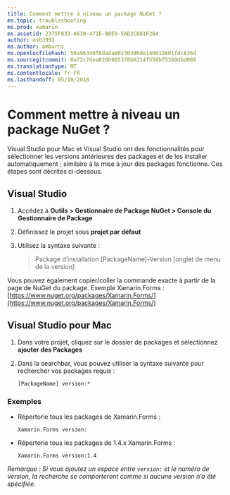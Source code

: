 ```yaml
---
title: Comment mettre à niveau un package NuGet ?
ms.topic: troubleshooting
ms.prod: xamarin
ms.assetid: 2375F833-A630-471E-B8E9-5AD2CB81F264
author: asb3993
ms.author: amburns
ms.openlocfilehash: 50a96340f8dada802303d6de140812801fdc836d
ms.sourcegitcommit: 0a72c7dea020b965378b6314f558bf5360dbd066
ms.translationtype: MT
ms.contentlocale: fr-FR
ms.lasthandoff: 05/10/2018
---
```

# <a name="how-do-i-downgrade-a-nuget-package"></a>Comment mettre à niveau un package NuGet ?

Visual Studio pour Mac et Visual Studio ont des fonctionnalités pour sélectionner les versions antérieures des packages et de les installer automatiquement ; similaire à la mise à jour des packages fonctionne. Ces étapes sont décrites ci-dessous.

## <a name="visual-studio"></a>Visual Studio
1. Accédez à **Outils > Gestionnaire de Package NuGet > Console du Gestionnaire de Package**
2. Définissez le projet sous **projet par défaut**
3. Utilisez la syntaxe suivante :

    > Package d’installation [PackageName]-Version [onglet de menu de la version]

Vous pouvez également copier/coller la commande exacte à partir de la page de NuGet du package. Exemple Xamarin.Forms : [https://www.nuget.org/packages/Xamarin.Forms/](https://www.nuget.org/packages/Xamarin.Forms/)

## <a name="visual-studio-for-mac"></a>Visual Studio pour Mac
1. Dans votre projet, cliquez sur le dossier de packages et sélectionnez **ajouter des Packages**
2. Dans la searchbar, vous pouvez utiliser la syntaxe suivante pour rechercher vos packages requis :

    `[PackageName] version:*`

### <a name="examples"></a>Exemples 
- Répertorie tous les packages de Xamarin.Forms : 

    `Xamarin.Forms version:`
- Répertorie tous les packages de 1.4.x Xamarin.Forms : 

    `Xamarin.Forms version:1.4`

*Remarque : Si vous ajoutez un espace entre `version:` et le numéro de version, la recherche se comporteront comme si aucune version n’a été spécifiée.*

